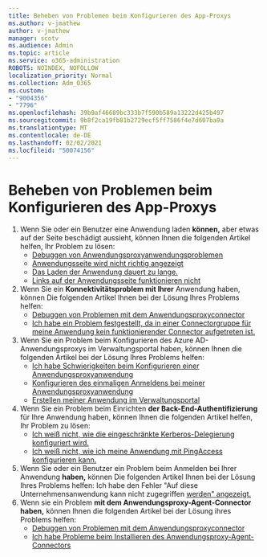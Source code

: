 ```yaml
---
title: Beheben von Problemen beim Konfigurieren des App-Proxys
ms.author: v-jmathew
author: v-jmathew
manager: scotv
ms.audience: Admin
ms.topic: article
ms.service: o365-administration
ROBOTS: NOINDEX, NOFOLLOW
localization_priority: Normal
ms.collection: Adm_O365
ms.custom:
- "9004356"
- "7796"
ms.openlocfilehash: 39b9af46689bc333b7f590b589a13222d425b497
ms.sourcegitcommit: 9b8f2ca19fb81b2729ecf5ff7586f4e7d607ba9a
ms.translationtype: MT
ms.contentlocale: de-DE
ms.lasthandoff: 02/02/2021
ms.locfileid: "50074156"
---
```

# <a name="resolve-problems-when-configuring-the-app-proxy"></a>Beheben von Problemen beim Konfigurieren des App-Proxys

1. Wenn Sie oder ein Benutzer eine Anwendung laden **können,** aber etwas auf der Seite beschädigt aussieht, können Ihnen die folgenden Artikel helfen, Ihr Problem zu lösen:
    - [Debuggen von Anwendungsproxyanwendungsproblemen](https://docs.microsoft.com/azure/active-directory/manage-apps/application-proxy-debug-apps)
    - [Anwendungsseite wird nicht richtig angezeigt](https://docs.microsoft.com/azure/active-directory/application-proxy-page-appearance-broken-problem)
    - [Das Laden der Anwendung dauert zu lange.](https://docs.microsoft.com/azure/active-directory/application-proxy-page-load-speed-problem)
    - [Links auf der Anwendungsseite funktionieren nicht](https://docs.microsoft.com/azure/active-directory/application-proxy-page-links-broken-problem)
2. Wenn Sie ein **Konnektivitätsproblem mit Ihrer** Anwendung haben, können Die folgenden Artikel Ihnen bei der Lösung Ihres Problems helfen:
    - [Debuggen von Problemen mit dem Anwendungsproxyconnector](https://docs.microsoft.com/azure/active-directory/manage-apps/application-proxy-debug-connectors)
    - [Ich habe ein Problem festgestellt, da in einer Connectorgruppe für meine Anwendung kein funktionierender Connector aufgetreten ist.](https://docs.microsoft.com/azure/active-directory/application-proxy-connectivity-no-working-connector)
3. Wenn Sie ein Problem beim Konfigurieren des Azure AD-Anwendungsproxys im Verwaltungsportal haben, können Ihnen die folgenden Artikel bei der Lösung Ihres Problems helfen: 
    - [Ich habe Schwierigkeiten beim Konfigurieren einer Anwendungsproxyanwendung](https://docs.microsoft.com/azure/active-directory/application-proxy-config-how-to)
    - [Konfigurieren des einmaligen Anmeldens bei meiner Anwendungsproxyanwendung](https://docs.microsoft.com/azure/active-directory/application-proxy-config-sso-how-to)
    - [Erstellen meiner Anwendung im Verwaltungsportal](https://docs.microsoft.com/azure/active-directory/application-proxy-config-problem)
4. Wenn Sie ein Problem beim Einrichten **der Back-End-Authentifizierung** für Ihre Anwendung haben, können Ihnen die folgenden Artikel helfen, Ihr Problem zu lösen:
    - [Ich weiß nicht, wie die eingeschränkte Kerberos-Delegierung konfiguriert wird.](https://docs.microsoft.com/azure/active-directory/application-proxy-back-end-kerberos-constrained-delegation-how-to)
    - [Ich weiß nicht, wie ich meine Anwendung mit PingAccess konfigurieren kann.](https://docs.microsoft.com/azure/active-directory/application-proxy-back-end-ping-access-how-to)
5. Wenn Sie oder ein Benutzer ein Problem beim Anmelden bei Ihrer Anwendung **haben,** können Die folgenden Artikel Ihnen bei der Lösung Ihres Problems helfen: Ich habe den Fehler "Auf diese Unternehmensanwendung kann nicht zugegriffen [werden" angezeigt.](https://docs.microsoft.com/azure/active-directory/application-proxy-sign-in-bad-gateway-timeout-error)
6. Wenn sie ein Problem **mit dem Anwendungsproxy-Agent-Connector haben,** können Ihnen die folgenden Artikel bei der Lösung ihres Problems helfen:
    - [Debuggen von Problemen mit dem Anwendungsproxyconnector](https://docs.microsoft.com/azure/active-directory/manage-apps/application-proxy-debug-connectors)
    - [Ich habe Probleme beim Installieren des Anwendungsproxy-Agent-Connectors](https://docs.microsoft.com/azure/active-directory/application-proxy-connector-installation-problem)
